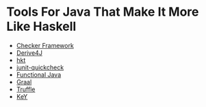 # Tools For Java That Make It More Like Haskell

- [Checker Framework][checker]
- [Derive4J][derive4j]
- [hkt][hkt]
- [junit-quickcheck][junit-qc]
- [Functional Java][fun-java]
- [Graal][graal]
- [Truffle][truffle]
- [KeY][key]

[checker]:  https://checkerframework.org
[derive4j]: https://github.com/derive4j/derive4j
[hkt]:      https://github.com/derive4j/hkt
[junit-qc]: https://github.com/pholser/junit-quickcheck
[fun-java]: https://github.com/functionaljava/functionaljava
[graal]:    https://github.com/graalvm/graal-core
[truffle]:  https://github.com/graalvm/truffle
[key]:      http://key-project.org
